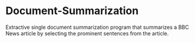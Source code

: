 # Document-Summarization
Extractive single document summarization program that summarizes a BBC News article by selecting the prominent sentences from the article.
